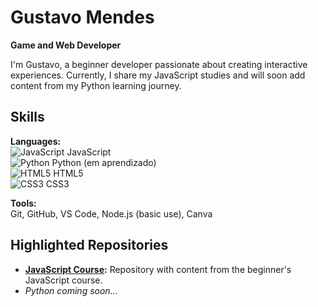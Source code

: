 # Gustavo Mendes  
**Game and Web Developer**  

I'm Gustavo, a beginner developer passionate about creating interactive experiences. Currently, I share my JavaScript studies and will soon add content from my Python learning journey.

## Skills  
**Languages:**  
![JavaScript](https://img.shields.io/badge/javascript-%26%333330.svg?style=for-the-badge&logo=javascript&logoColor=%33F7DF1E) JavaScript  
![Python](https://shields.io/badge/python-3670A0?style=for-the-badge&logo=python&logoColor=white) Python (em aprendizado)  
![HTML5](https://img.shields.io/badge/HTML5-%23E34F26.svg?style=for-the-badge&logo=html5&logoColor=white) HTML5  
![CSS3](https://img.shields.io/badge/CSS3-%231572B6.svg?style=for-the-badge&logo=css3&logoColor=white) CSS3

**Tools:**  
Git, GitHub, VS Code, Node.js (basic use), Canva  

## Highlighted Repositories  
- **[JavaScript Course](https://github.com/danilomenon/curso-javascript):** Repository with content from the beginner's JavaScript course.  
- *Python coming soon...*
